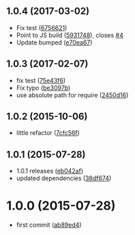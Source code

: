 <a name="1.0.4"></a>
## 1.0.4 (2017-03-02)

* Fix test ([6756621](https://github.com/kikobeats/cb2promise/commit/6756621))
* Point to JS build ([5931748](https://github.com/kikobeats/cb2promise/commit/5931748)), closes [#4](https://github.com/kikobeats/cb2promise/issues/4)
* Update bumped ([e70ea67](https://github.com/kikobeats/cb2promise/commit/e70ea67))



<a name="1.0.3"></a>
## 1.0.3 (2017-02-07)

* fix test ([75e43f6](https://github.com/kikobeats/cb2promise/commit/75e43f6))
* Fix typo ([be3097b](https://github.com/kikobeats/cb2promise/commit/be3097b))
* use absolute path for require ([2450d16](https://github.com/kikobeats/cb2promise/commit/2450d16))



<a name="1.0.2"></a>
## 1.0.2 (2015-10-06)


* little refactor ([7cfc56f](https://github.com/kikobeats/cb2promise/commit/7cfc56f))



<a name="1.0.1"></a>
## 1.0.1 (2015-07-28)


* 1.0.1 releases ([eb042af](https://github.com/kikobeats/cb2promise/commit/eb042af))
* updated dependencies ([38df674](https://github.com/kikobeats/cb2promise/commit/38df674))



<a name="1.0.0"></a>
# 1.0.0 (2015-07-28)


* first commit ([ab89ed4](https://github.com/kikobeats/cb2promise/commit/ab89ed4))



